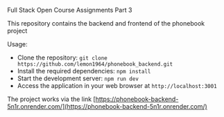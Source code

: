 Full Stack Open Course Assignments Part 3

This repository contains the backend and frontend of the phonebook project

Usage:

- Clone the repository: `git clone https://github.com/lemon1964/phonebook_backend.git`
- Install the required dependencies: `npm install`
- Start the development server: `npm run dev`
- Access the application in your web browser at `http://localhost:3001`

The project works via the link [https://phonebook-backend-5n1r.onrender.com/](https://phonebook-backend-5n1r.onrender.com/)


